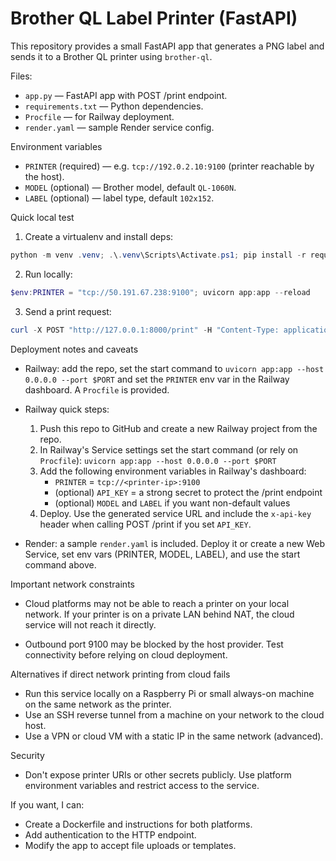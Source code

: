 # Brother QL Label Printer (FastAPI)

This repository provides a small FastAPI app that generates a PNG label and sends it to a Brother QL printer using `brother-ql`.

Files:
- `app.py` — FastAPI app with POST /print endpoint.
- `requirements.txt` — Python dependencies.
- `Procfile` — for Railway deployment.
- `render.yaml` — sample Render service config.

Environment variables
- `PRINTER` (required) — e.g. `tcp://192.0.2.10:9100` (printer reachable by the host).
- `MODEL` (optional) — Brother model, default `QL-1060N`.
- `LABEL` (optional) — label type, default `102x152`.

Quick local test

1. Create a virtualenv and install deps:

```powershell
python -m venv .venv; .\.venv\Scripts\Activate.ps1; pip install -r requirements.txt
```

2. Run locally:

```powershell
$env:PRINTER = "tcp://50.191.67.238:9100"; uvicorn app:app --reload
```

3. Send a print request:

```powershell
curl -X POST "http://127.0.0.1:8000/print" -H "Content-Type: application/json" -d '{"text": "Hello from cloud", "font_size": 80}'
```

Deployment notes and caveats

- Railway: add the repo, set the start command to `uvicorn app:app --host 0.0.0.0 --port $PORT` and set the `PRINTER` env var in the Railway dashboard. A `Procfile` is provided.

- Railway quick steps:

  1. Push this repo to GitHub and create a new Railway project from the repo.
  2. In Railway's Service settings set the start command (or rely on `Procfile`):
	  `uvicorn app:app --host 0.0.0.0 --port $PORT`
  3. Add the following environment variables in Railway's dashboard:
	  - `PRINTER` = `tcp://<printer-ip>:9100`
	  - (optional) `API_KEY` = a strong secret to protect the /print endpoint
	  - (optional) `MODEL` and `LABEL` if you want non-default values
  4. Deploy. Use the generated service URL and include the `x-api-key` header when calling POST /print if you set `API_KEY`.

- Render: a sample `render.yaml` is included. Deploy it or create a new Web Service, set env vars (PRINTER, MODEL, LABEL), and use the start command above.

Important network constraints

- Cloud platforms may not be able to reach a printer on your local network. If your printer is on a private LAN behind NAT, the cloud service will not reach it directly.

- Outbound port 9100 may be blocked by the host provider. Test connectivity before relying on cloud deployment.

Alternatives if direct network printing from cloud fails

- Run this service locally on a Raspberry Pi or small always-on machine on the same network as the printer.
- Use an SSH reverse tunnel from a machine on your network to the cloud host.
- Use a VPN or cloud VM with a static IP in the same network (advanced).

Security

- Don't expose printer URIs or other secrets publicly. Use platform environment variables and restrict access to the service.

If you want, I can:
- Create a Dockerfile and instructions for both platforms.
- Add authentication to the HTTP endpoint.
- Modify the app to accept file uploads or templates.

